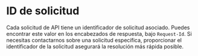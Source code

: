 # ID de solicitud

Cada solicitud de API tiene un identificador de solicitud asociado. Puedes encontrar este valor en los encabezados de respuesta, bajo `Request-Id`. Si necesitas contactarnos sobre una solicitud específica, proporcionar el identificador de la solicitud asegurará la resolución más rápida posible.
